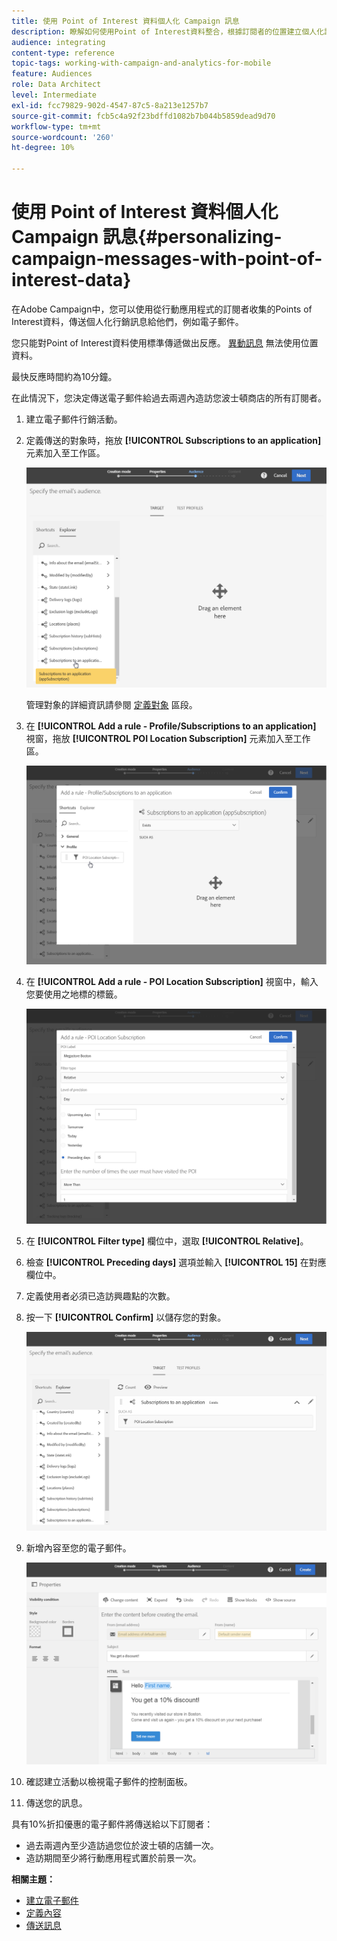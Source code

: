 ```yaml
---
title: 使用 Point of Interest 資料個人化 Campaign 訊息
description: 瞭解如何使用Point of Interest資料整合，根據訂閱者的位置建立個人化訊息。
audience: integrating
content-type: reference
topic-tags: working-with-campaign-and-analytics-for-mobile
feature: Audiences
role: Data Architect
level: Intermediate
exl-id: fcc79829-902d-4547-87c5-8a213e1257b7
source-git-commit: fcb5c4a92f23bdffd1082b7b044b5859dead9d70
workflow-type: tm+mt
source-wordcount: '260'
ht-degree: 10%

---
```


# 使用 Point of Interest 資料個人化 Campaign 訊息{#personalizing-campaign-messages-with-point-of-interest-data}

在Adobe Campaign中，您可以使用從行動應用程式的訂閱者收集的Points of Interest資料，傳送個人化行銷訊息給他們，例如電子郵件。

您只能對Point of Interest資料使用標準傳遞做出反應。 [異動訊息](../../channels/using/getting-started-with-transactional-msg.md) 無法使用位置資料。

最快反應時間約為10分鐘。

在此情況下，您決定傳送電子郵件給過去兩週內造訪您波士頓商店的所有訂閱者。

1. 建立電子郵件行銷活動。
1. 定義傳送的對象時，拖放 **[!UICONTROL Subscriptions to an application]** 元素加入至工作區。

   ![](assets/poi_subscriptions_app.png)

   管理對象的詳細資訊請參閱 [定義對象](../../audiences/using/creating-audiences.md) 區段。

1. 在 **[!UICONTROL Add a rule - Profile/Subscriptions to an application]** 視窗，拖放 **[!UICONTROL POI Location Subscription]** 元素加入至工作區。

   ![](assets/poi_add_rule_profile_subscription.png)

1. 在 **[!UICONTROL Add a rule - POI Location Subscription]** 視窗中，輸入您要使用之地標的標籤。

   ![](assets/poi_location_subscription.png)

1. 在 **[!UICONTROL Filter type]** 欄位中，選取 **[!UICONTROL Relative]**。
1. 檢查 **[!UICONTROL Preceding days]** 選項並輸入 **[!UICONTROL 15]** 在對應欄位中。
1. 定義使用者必須已造訪興趣點的次數。
1. 按一下 **[!UICONTROL Confirm]** 以儲存您的對象。

   ![](assets/poi_subscriptions_app_audience_defined.png)

1. 新增內容至您的電子郵件。

   ![](assets/poi_email_content.png)

1. 確認建立活動以檢視電子郵件的控制面板。
1. 傳送您的訊息。

具有10%折扣優惠的電子郵件將傳送給以下訂閱者：

* 過去兩週內至少造訪過您位於波士頓的店舖一次。
* 造訪期間至少將行動應用程式置於前景一次。

**相關主題：**

* [建立電子郵件](../../channels/using/creating-an-email.md)
* [定義內容](../../designing/using/personalization.md#example-email-personalization)
* [傳送訊息](../../sending/using/confirming-the-send.md)
